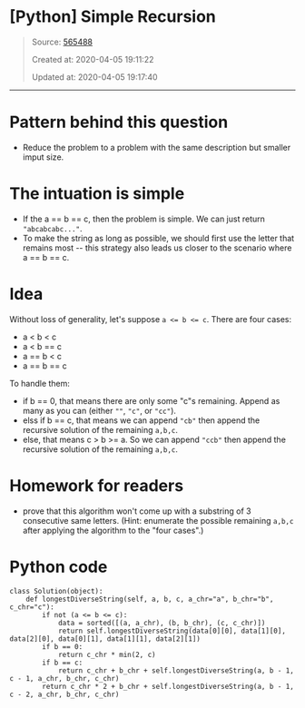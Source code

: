 # [Python] Simple Recursion

> Source: [565488](https://leetcode.com/problems/longest-happy-string/discuss/565488/python-simple-recursion)
>
> Created at: 2020-04-05 19:11:22
>
> Updated at: 2020-04-05 19:17:40

----

# **Pattern behind this question**
* Reduce the problem to a problem with the same description but smaller imput size.

# **The intuation is simple**

* If the a == b == c, then the problem is simple. We can just return `"abcabcabc..."`.
* To make the string as long as possible, we should first use the letter that remains most -- this strategy also leads us closer to the scenario where a == b == c.

# **Idea**

Without loss of generality, let\'s suppose `a <= b <= c`. There are four cases:
* a < b < c
* a < b == c
* a == b < c
* a == b == c

To handle them:
* if b == 0, that means there are only some "c"s remaining. Append as many as you can (either `""`, `"c"`, or `"cc"`).
* elss if b == c, that means we can append `"cb"` then append the recursive solution of the remaining `a,b,c`.
* else, that means c > b >= a. So we can append `"ccb"` then append the recursive solution of the remaining `a,b,c`.

# **Homework for readers**
* prove that this algorithm won\'t come up with a substring of 3 consecutive same letters. (Hint: enumerate the possible remaining `a,b,c` after applying the algorithm to the "four cases".)

# **Python code**
```
class Solution(object):
    def longestDiverseString(self, a, b, c, a_chr="a", b_chr="b", c_chr="c"):
        if not (a <= b <= c):
            data = sorted([(a, a_chr), (b, b_chr), (c, c_chr)])
            return self.longestDiverseString(data[0][0], data[1][0], data[2][0], data[0][1], data[1][1], data[2][1])
        if b == 0:
            return c_chr * min(2, c)
        if b == c:
            return c_chr + b_chr + self.longestDiverseString(a, b - 1, c - 1, a_chr, b_chr, c_chr)
        return c_chr * 2 + b_chr + self.longestDiverseString(a, b - 1, c - 2, a_chr, b_chr, c_chr)
```